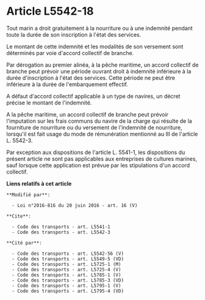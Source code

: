 # Article L5542-18

Tout marin a droit gratuitement à la nourriture ou à une indemnité pendant toute la durée de son inscription à l'état des
services. 

Le montant de cette indemnité et les modalités de son versement sont déterminés par voie d'accord collectif de branche. 

Par dérogation au premier alinéa, à la pêche maritime, un accord collectif de branche peut prévoir une période ouvrant droit
à indemnité inférieure à la durée d'inscription à l'état des services. Cette période ne peut être inférieure à la durée de
l'embarquement effectif. 

A défaut d'accord collectif applicable à un type de navires, un décret précise le montant de l'indemnité. 

A la pêche maritime, un accord collectif de branche peut prévoir l'imputation sur les frais communs du navire de la charge
qui résulte de la fourniture de nourriture ou du versement de l'indemnité de nourriture, lorsqu'il est fait usage du mode de
rémunération mentionné au III de l'article L. 5542-3. 

Par exception aux dispositions de l'article L. 5541-1, les dispositions du présent article ne sont pas applicables aux
entreprises de cultures marines, sauf lorsque cette application est prévue par les stipulations d'un accord collectif.

**Liens relatifs à cet article**

	**Modifié par**:

	  - Loi n°2016-816 du 20 juin 2016 - art. 16 (V)

	**Cite**:

	  - Code des transports - art. L5541-1
	  - Code des transports - art. L5542-3

	**Cité par**:

	  - Code des transports - art. L5542-56 (V)
	  - Code des transports - art. L5549-5 (VD)
	  - Code des transports - art. L5725-1 (M)
	  - Code des transports - art. L5725-4 (V)
	  - Code des transports - art. L5785-1 (V)
	  - Code des transports - art. L5785-3 (VD)
	  - Code des transports - art. L5795-1 (V)
	  - Code des transports - art. L5795-4 (VD)
